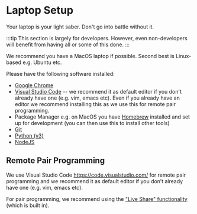 # Laptop Setup

Your laptop is your light saber. Don't go into battle without it.

:::tip
This section is largely for developers. However, even non-developers will benefit from having all or some of this done.
:::

We recommend you have a MacOS laptop if possible. Second best is Linux-based e.g. Ubuntu etc.

Please have the following software installed:

* [Google Chrome](https://www.google.com/chrome/)
* [Visual Studio Code](https://code.visualstudio.com/) -- we recommend it as default editor if you don't already have one (e.g. vim, emacs etc). Even if you already have an editor 
we recommend installing this as we use this for remote pair programming.
* Package Manager e.g.  on MacOS you have [Homebrew](https://brew.sh/) installed and set up for development (you can then use this to install other tools)
* [Git](https://git-scm.com/)
* [Python (v3)](https://www.python.org/downloads/)
* [NodeJS](https://nodejs.org/en/)

## Remote Pair Programming

We use Visual Studio Code https://code.visualstudio.com/ for remote pair programming and we recommend it as default editor if you don’t already have one (e.g. vim, emacs etc).

For pair programming, we recommend using the ["Live Share" functionality][liveshare] (which is built in).

[liveshare]: https://visualstudio.microsoft.com/services/live-share/

